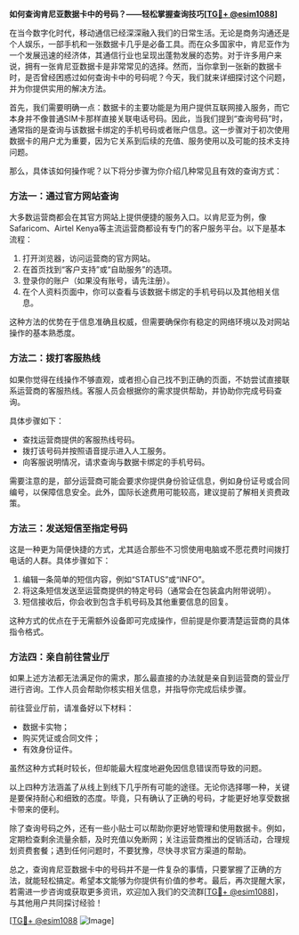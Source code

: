 **如何查询肯尼亚数据卡中的号码？——轻松掌握查询技巧[[TG💪+ @esim1088](https://t.me/s/esim1088)]**

在当今数字化时代，移动通信已经深深融入我们的日常生活。无论是商务沟通还是个人娱乐，一部手机和一张数据卡几乎是必备工具。而在众多国家中，肯尼亚作为一个发展迅速的经济体，其通信行业也呈现出蓬勃发展的态势。对于许多用户来说，拥有一张肯尼亚数据卡是非常常见的选择。然而，当你拿到一张新的数据卡时，是否曾经困惑过如何查询卡中的号码呢？今天，我们就来详细探讨这个问题，并为你提供实用的解决方法。

首先，我们需要明确一点：数据卡的主要功能是为用户提供互联网接入服务，而它本身并不像普通SIM卡那样直接关联电话号码。因此，当我们提到“查询号码”时，通常指的是查询与该数据卡绑定的手机号码或者账户信息。这一步骤对于初次使用数据卡的用户尤为重要，因为它关系到后续的充值、服务使用以及可能的技术支持问题。

那么，具体该如何操作呢？以下将分步骤为你介绍几种常见且有效的查询方式：

### 方法一：通过官方网站查询

大多数运营商都会在其官方网站上提供便捷的服务入口。以肯尼亚为例，像Safaricom、Airtel Kenya等主流运营商都设有专门的客户服务平台。以下是基本流程：

1. 打开浏览器，访问运营商的官方网站。
2. 在首页找到“客户支持”或“自助服务”的选项。
3. 登录你的账户（如果没有账号，请先注册）。
4. 在个人资料页面中，你可以查看与该数据卡绑定的手机号码以及其他相关信息。

这种方法的优势在于信息准确且权威，但需要确保你有稳定的网络环境以及对网站操作的基本熟悉度。

### 方法二：拨打客服热线

如果你觉得在线操作不够直观，或者担心自己找不到正确的页面，不妨尝试直接联系运营商的客服热线。客服人员会根据你的需求提供帮助，并协助你完成号码查询。

具体步骤如下：
- 查找运营商提供的客服热线号码。
- 拨打该号码并按照语音提示进入人工服务。
- 向客服说明情况，请求查询与数据卡绑定的手机号码。

需要注意的是，部分运营商可能会要求你提供身份验证信息，例如身份证号或合同编号，以保障信息安全。此外，国际长途费用可能较高，建议提前了解相关资费政策。

### 方法三：发送短信至指定号码

这是一种更为简便快捷的方式，尤其适合那些不习惯使用电脑或不愿花费时间拨打电话的人群。具体步骤如下：

1. 编辑一条简单的短信内容，例如“STATUS”或“INFO”。
2. 将这条短信发送至运营商提供的特定号码（通常会在包装盒内附带说明）。
3. 短信接收后，你会收到包含手机号码及其他重要信息的回复。

这种方式的优点在于无需额外设备即可完成操作，但前提是你要清楚运营商的具体指令格式。

### 方法四：亲自前往营业厅

如果上述方法都无法满足你的需求，那么最直接的办法就是亲自到运营商的营业厅进行咨询。工作人员会帮助你核实相关信息，并指导你完成后续步骤。

前往营业厅前，请准备好以下材料：
- 数据卡实物；
- 购买凭证或合同文件；
- 有效身份证件。

虽然这种方式耗时较长，但却能最大程度地避免因信息错误而导致的问题。

以上四种方法涵盖了从线上到线下几乎所有可能的途径。无论你选择哪一种，关键是要保持耐心和细致的态度。毕竟，只有确认了正确的号码，才能更好地享受数据卡带来的便利。

除了查询号码之外，还有一些小贴士可以帮助你更好地管理和使用数据卡。例如，定期检查剩余流量余额，及时充值以免断网；关注运营商推出的促销活动，合理规划资费套餐；遇到任何问题时，不要犹豫，尽快寻求官方渠道的帮助。

总之，查询肯尼亚数据卡中的号码并不是一件复杂的事情，只要掌握了正确的方法，就能轻松搞定。希望本文能够为你提供有价值的参考。最后，再次提醒大家，若需进一步咨询或获取更多资讯，欢迎加入我们的交流群[[TG💪+ @esim1088](https://t.me/s/esim1088)]，与其他用户共同探讨经验！

[[TG💪+ @esim1088](https://t.me/s/esim1088) ![Image](https://i.postimg.cc/4NQfJmqS/Snipaste-2025-05-13-00-14-12.png)]